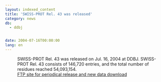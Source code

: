 ```yaml
---
layout: indexed_content
title: 'SWISS-PROT Rel. 43 was released'
category: news
db:
  - ddbj


date: 2004-07-16T00:00:00
lang: en
---
```


<dd>SWISS-PROT Rel. 43 was released on Jul. 16, 2004 at DDBJ. SWISS-PROT Rel. 43 consists of 146,720 entries, and the total number of residues reached 54,093,154.<br>
<dd><a href="/services/index-e.html ">FTP site for periodical release and new data download</a></dd>
</dd>
